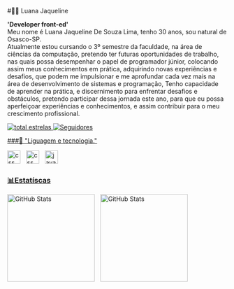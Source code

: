 #👩‍💻 Luana Jaqueline
   <br>

**'Developer front-ed'**
<br>
Meu nome é Luana Jaqueline De Souza Lima, tenho 30 anos, sou natural de  Osasco-SP.
</br>
Atualmente estou cursando o 3º semestre da faculdade,  na área de ciências da computação, pretendo ter futuras oportunidades de trabalho, nas quais possa desempenhar o papel de programador júnior, colocando assim meus conhecimentos em prática, adquirindo novas experiências e desafios, que podem me impulsionar e me aprofundar cada vez mais na área de desenvolvimento de sistemas e programação, Tenho capacidade de aprender na prática, e discernimento para enfrentar desafios e obstáculos, pretendo participar dessa jornada este ano,  para que eu possa aperfeiçoar experiências e conhecimentos, e assim contribuir para o  meu crescimento profissional.

<p align="left">  
   
   
   <a href="https://github.com/luanajaqueline?tab=repositories&sort=stargazers">
      <img alt="total estrelas"
        title="Total estrela no GitHub"
        src="https://custom-icon-badges.demolab.com/github/stars/luanajaqueline?color=55960c&style=for-the-badge&labelColor=488207&logo=star&label=estrelas"
           />
    </a>
    <a href="https://github.com/Luanajaqueline?tab=followers">
        <img 
            alt="Seguidores" 
            title="Me siga no GitHub" 
            src="https://custom-icon-badges.demolab.com/github/followers/Luanajaqueline?color=236ad3&labelColor=1155ba&style=for-the-badge&logo=github&label=Seguidores&logoColor=white"
    

   


___


###🤖 "Liguagem e tecnologia."
<br>

<img 
align="left"
alt="css"
title="css"
width="30px"
style="padding-right: 10px;"
src="https://cdn.jsdelivr.net/gh/devicons/devicon@latest/icons/html5/html5-original.svg" />



<img 
align="left"
alt="css"
title="css"
width="30px"
style="padding-right: 10px;"
src="https://cdn.jsdelivr.net/gh/devicons/devicon@latest/icons/css3/css3-original.svg" />

<img
align="left"
alt="javascript"
title="javascript"
width="30px"
style="padding-right; 10px;"
src="https://cdn.jsdelivr.net/gh/devicons/devicon@latest/icons/javascript/javascript-original.svg"
/>

<br/>
<br/>

### 📊Estatíscas

<p>
 <img 
    align="left" 
    alt="GitHub Stats" 
    height="200" 
    style="padding-right: 10px;" 
    src="https://github-readme-stats.vercel.app/api?username=Luanajaqueline&show_icons=true&theme=tokyonight&include_all_commits=true&locale=pt-br" 
  />

<img 
      align="left" 
      alt="GitHub Stats" 
      height="200" 
      src="https://github-readme-stats.vercel.app/api/top-langs/?username=Luanajaqueline&theme=tokyonight&layout=compact&custom_title=Tecnologias&langs_count=9" 
/>

   










